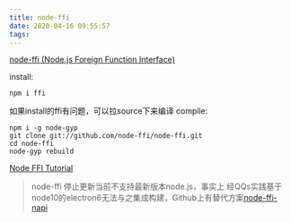 ```yaml
---
title: node-ffi
date: 2020-04-16 09:55:57
tags:
---
```

[node-ffi (Node.js Foreign Function Interface)](https://github.com/node-ffi/node-ffi#nodejs-foreign-function-interface)

install:
```
npm i ffi
```
如果install的ffi有问题，可以拉source下来编译
compile:
```
npm i -g node-gyp
git clone git://github.com/node-ffi/node-ffi.git
cd node-ffi
node-gyp rebuild
```
[Node FFI Tutorial](https://github.com/node-ffi/node-ffi/wiki/Node-FFI-Tutorial)

> node-ffi 停止更新当前不支持最新版本node.js，事实上 经QQs实践基于node10的electron6无法与之集成构建，Github上有替代方案[node-ffi-napi](https://github.com/node-ffi-napi/node-ffi-napi)
